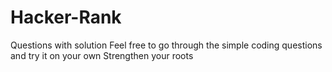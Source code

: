 # Hacker-Rank
Questions with solution
Feel free to go through the simple coding questions and try it on your own
Strengthen your roots
